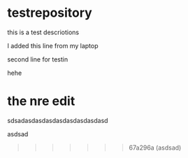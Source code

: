 # testrepository
this is a test descriotions

I added this line from my laptop

second line for testin

hehe

the nre edit
=======
sdsadasdasdasdasdasdasdasdasd

asdsad
>>>>>>> 67a296a (asdsad)
